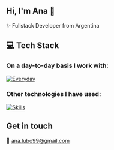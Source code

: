 ## Hi, I'm Ana 👋
✨ Fullstack Developer from Argentina 

## 💻 Tech Stack
### On a day-to-day basis I work with:

[![Everyday](https://skillicons.dev/icons?i=react,nextjs,tailwind,mysql,git,bash,linux,django)](https://skillicons.dev)

### Other technologies I have used:

[![Skills](https://skillicons.dev/icons?i=rails,postgresql,postman,docker,ruby,js,bootstrap,html,css,jquery,php,py,flask,mongodb)](https://skillicons.dev)

## Get in touch
💬 ana.lubo99@gmail.com
